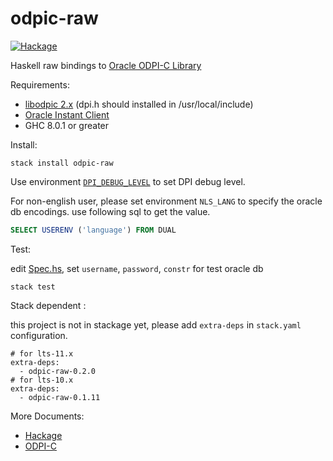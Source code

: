# odpic-raw

[![Hackage](https://img.shields.io/badge/hackage-v0.2.0-orange.svg)](https://hackage.haskell.org/package/odpic-raw)


Haskell raw bindings to [Oracle ODPI-C Library](https://github.com/oracle/odpi)


Requirements:

  * [libodpic 2.x](https://github.com/oracle/odpi/releases) (dpi.h should installed in /usr/local/include)
  * [Oracle Instant Client](http://www.oracle.com/technetwork/database/features/instant-client/index-097480.html)
  * GHC 8.0.1 or greater
  
Install:

```
stack install odpic-raw
```

Use environment [`DPI_DEBUG_LEVEL`](https://oracle.github.io/odpi/doc/user_guide/debugging.html) to set DPI debug level.

For non-english user, please set environment  `NLS_LANG` to specify the oracle db encodings. use following sql to get the value.
```SQL
SELECT USERENV ('language') FROM DUAL
```

Test:

edit [Spec.hs](https://github.com/leptonyu/odpic-raw/blob/master/test/Spec.hs), set `username`, `password`, `constr` for test oracle db
```
stack test
```

Stack dependent :

this project is not in stackage yet, please add `extra-deps` in `stack.yaml` configuration.

```
# for lts-11.x
extra-deps:
  - odpic-raw-0.2.0
# for lts-10.x
extra-deps:
  - odpic-raw-0.1.11
```


More Documents:

 * [Hackage](https://hackage.haskell.org/package/odpic-raw)
 * [ODPI-C](https://oracle.github.io/odpi/doc/)
